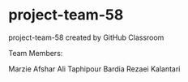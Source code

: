 # project-team-58
project-team-58 created by GitHub Classroom

Team Members:

Marzie Afshar
Ali Taphipour
Bardia Rezaei Kalantari
